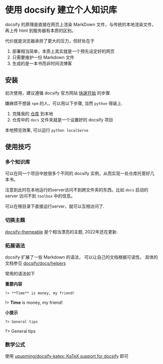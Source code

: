 # 使用 docsify 建立个人知识库


docsify 的原理是直接在网页上渲染 MarkDown 文件，与传统的本地渲染文件，再上传 html 到服务器有本质的区别。

代价就是浏览器承担了更大的压力，但好处在于
1. 部署相当简单，本质上其实就是一个预先设定好的网页
2. 只需要维护一份 Markdown 文件 
3. 生成的是一本书而非时间流博客

## 安装

初次使用，建议遵循 docsify 官方网站 [快速开始](https://docsify.js.org/#/zh-cn/quickstart) 的步骤.

嫌麻烦不想装 `npm` 的人，可以用以下步骤, 当然 `python` 得装上.

1. 克隆我的 [仓库](https://github.com/MrGodfrey/MrGodfrey.github.io) 到本地
2. 仓库中的 `docs` 文件夹就是一个设置好的 docsify 项目

本地预览效果, 可以运行 `python localServe` 

## 使用技巧

### 多个知识库

可以在同一个项目中放很多个不同的 docsify 实例，从而实现一处仓库托管好几本书。

注意到此时在本地运行的server访问不到跨文件夹的东西。比如 `docs` 启动的 server 访问不到 `toolbox` 中的信息。

可以在根目录下直接运行server，就可以互相访问了.

### 切换主题

[docsify-themeable](https://jhildenbiddle.github.io/docsify-themeable/#/quick-start) 是个相当漂亮的主题, 2022年还在更新.

### 拓展语法

docsify 扩展了一些 Markdown 的语法， 可以让自己的文档根据可读性。
具体的文档参见 [docsify/docs/helpers](https://github.com/docsifyjs/docsify/blob/develop/docs/helpers.md)

常用的语法如下

**重要内容**

```markdown
!> **Time** is money, my friend!
```

!> **Time** is money, my friend!

**小提示**

```markdown
?> General tips
```

?> General tips


### 数学公式

使用 [upupming/docsify-katex: KaTeX support for docsify](https://github.com/upupming/docsify-katex) 即可
